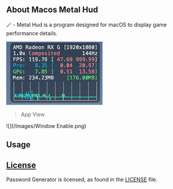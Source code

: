 ## About Macos Metal Hud

🪄 - Metal Hud is a program designed for macOS to display game performance details.

![](/Images/Hud.png)
> App View

![](/Images/Window Enable.png)

## Usage


## [License][license]
Password Generator is licensed, as found in the [LICENSE][license] file.

[license]: LICENSE
